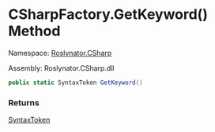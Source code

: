 # CSharpFactory\.GetKeyword\(\) Method

Namespace: [Roslynator.CSharp](../../README.md)

Assembly: Roslynator\.CSharp\.dll

```csharp
public static SyntaxToken GetKeyword()
```

### Returns

[SyntaxToken](https://docs.microsoft.com/en-us/dotnet/api/microsoft.codeanalysis.syntaxtoken)


